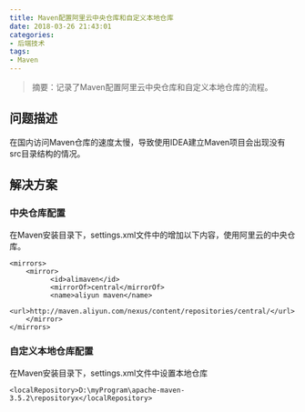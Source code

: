 ```yaml
---
title: Maven配置阿里云中央仓库和自定义本地仓库
date: 2018-03-26 21:43:01
categories:
- 后端技术
tags:
- Maven
---
```


> 摘要：记录了Maven配置阿里云中央仓库和自定义本地仓库的流程。

<!-- more -->

## 问题描述
在国内访问Maven仓库的速度太慢，导致使用IDEA建立Maven项目会出现没有src目录结构的情况。

## 解决方案

### 中央仓库配置
在Maven安装目录下，settings.xml文件中的增加以下内容，使用阿里云的中央仓库。
```
<mirrors>
	<mirror>  
          <id>alimaven</id>  
          <mirrorOf>central</mirrorOf>  
          <name>aliyun maven</name>  
          <url>http://maven.aliyun.com/nexus/content/repositories/central/</url>  
    </mirror>  
</mirrors>
```

### 自定义本地仓库配置
在Maven安装目录下，settings.xml文件中设置本地仓库
```
<localRepository>D:\myProgram\apache-maven-3.5.2\repositoryx</localRepository>
```
